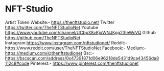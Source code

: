 # NFT-Studio
Artist Token
Website:-
https://thenftstudio.net/
Twitter
https://twitter.com/TheNFTStudioNet
Youtube
https://www.youtube.com/channel/UCbpX8vKjxWNJKgg23IeWcVQ
Github
https://github.com/TheNFTStudioNet
Instagram:https://www.instagram.com/nftstudionet/
Reddit:- 
https://www.reddit.com/user/TheNFTStudioNet
Facebook:-
Medium:-
https://medium.com/@thenftstudionet
Bsc:-
https://bscscan.com/address/0x47391871d06e96218de5431d9ca43456da8112c8#code
Pinterest:-
https://www.pinterest.com/thenftstudionet
